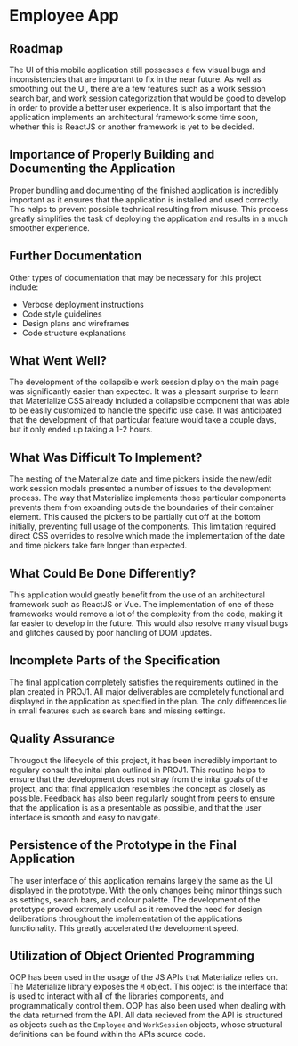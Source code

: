 # Employee App

## Roadmap

The UI of this mobile application still possesses a few visual bugs and inconsistencies that are important to fix in the near future. As well as smoothing out the UI, there are a few features such as a work session search bar, and work session categorization that would be good to develop in order to provide a better user experience. It is also important that the application implements an architectural framework some time soon, whether this is ReactJS or another framework is yet to be decided.

## Importance of Properly Building and Documenting the Application

Proper bundling and documenting of the finished application is incredibly important as it ensures that the application is installed and used correctly. This helps to prevent possible technical resulting from misuse. This process greatly simplifies the task of deploying the application and results in a much smoother experience.

## Further Documentation

Other types of documentation that may be necessary for this project include:

* Verbose deployment instructions
* Code style guidelines
* Design plans and wireframes
* Code structure explanations

## What Went Well?

The development of the collapsible work session diplay on the main page was significantly easier than expected. It was a pleasant surprise to learn that Materialize CSS already included a collapsible component that was able to be easily customized to handle the specific use case. It was anticipated that the development of that particular feature would take a couple days, but it only ended up taking a 1-2 hours.

## What Was Difficult To Implement?

The nesting of the Materialize date and time pickers inside the new/edit work session modals presented a number of issues to the development process. The way that Materialize implements those particular components prevents them from expanding outside the boundaries of their container element. This caused the pickers to be partially cut off at the bottom initially, preventing full usage of the components. This limitation required direct CSS overrides to resolve which made the implementation of the date and time pickers take fare longer than expected.

## What Could Be Done Differently?

This application would greatly benefit from the use of an architectural framework such as ReactJS or Vue. The implementation of one of these frameworks would remove a lot of the complexity from the code, making it far easier to develop in the future. This would also resolve many visual bugs and glitches caused by poor handling of DOM updates.

## Incomplete Parts of the Specification

The final application completely satisfies the requirements outlined in the plan created in PROJ1. All major deliverables are completely functional and displayed in the application as specified in the plan. The only differences lie in small features such as search bars and missing settings.

## Quality Assurance

Througout the lifecycle of this project, it has been incredibly important to regulary consult the inital plan outlined in PROJ1. This routine helps to ensure that the development does not stray from the inital goals of the project, and that final application resembles the concept as closely as possible. Feedback has also been regularly sought from peers to ensure that the application is as a presentable as possible, and that the user interface is smooth and easy to navigate.

## Persistence of the Prototype in the Final Application

The user interface of this application remains largely the same as the UI displayed in the prototype. With the only changes being minor things such as settings, search bars, and colour palette. The development of the prototype proved extremely useful as it removed the need for design deliberations throughout the implementation of the applications functionality. This greatly accelerated the development speed.

## Utilization of Object Oriented Programming

OOP has been used in the usage of the JS APIs that Materialize relies on. The Materialize library exposes the `M` object. This object is the interface that is used to interact with all of the libraries components, and programmatically control them. OOP has also been used when dealing with the data returned from the API. All data recieved from the API is structured as objects such as the `Employee` and `WorkSession` objects, whose structural definitions can be found within the APIs source code.
